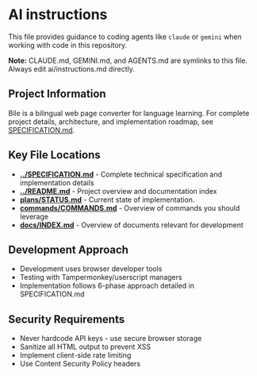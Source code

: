 # AI instructions

This file provides guidance to coding agents like `claude` or `gemini` when working with code in this repository.

**Note:** CLAUDE.md, GEMINI.md, and AGENTS.md are symlinks to this file. Always edit ai/instructions.md directly.

## Project Information

Bile is a bilingual web page converter for language learning. For complete project details, architecture, and implementation roadmap, see [SPECIFICATION.md](SPECIFICATION.md).

## Key File Locations

- **[../SPECIFICATION.md](../SPECIFICATION.md)** - Complete technical specification and implementation details
- **[../README.md](../README.md)** - Project overview and documentation index
- **[plans/STATUS.md](plans/STATUS.md)** - Current state of implementation.
- **[commands/COMMANDS.md](commands/)** - Overview of commands you should leverage
- **[docs/INDEX.md](docs/INDEX.md)** - Overview of documents relevant for development

## Development Approach

- Development uses browser developer tools
- Testing with Tampermonkey/userscript managers
- Implementation follows 6-phase approach detailed in SPECIFICATION.md

## Security Requirements

- Never hardcode API keys - use secure browser storage
- Sanitize all HTML output to prevent XSS
- Implement client-side rate limiting
- Use Content Security Policy headers
